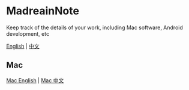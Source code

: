 # MadreainNote

Keep track of the details of your work, including Mac software, Android development, etc

[English](README.md) | [中文](README-zh.md)

## Mac

[Mac English](https://github.com/madreain/MadreainNote/blob/master/Mac/README.md) | [Mac 中文](https://github.com/madreain/MadreainNote/blob/master/Mac/README-zh.md)
